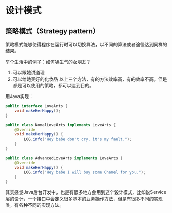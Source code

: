 # 设计模式
## 策略模式（Strategy pattern）
策略模式能够使得程序在运行时可以切换算法，以不同的算法或者途径达到同样的结果。

举个生活中的例子：如何哄生气的女朋友？
1. 可以跟她讲道理
2. 可以给她买好的化妆品
以上三个方法，有的方法效率高，有的效率不高。但是都是可以使用的策略，都可以达到目的。

用Java实现：

```java
public interface LoveArts {
    void makeHerHappy();
}

public class NomalLoveArts implements LoveArts {
    @Override
    void makeHerHappy() {
        LOG.info("Hey babe don't cry, it's my fault.");
    }
}

public class AdvancedLoveArts implements LoveArts {
    @Override
    void makeHerHappy() {
        LOG.info("Hey babe I will buy some Chanel for you.");
    }
}
```
其实感觉Java后台开发中，也是有很多地方会用到这个设计模式，比如说Service层的设计，一个接口中会定义很多基本的业务操作方法，但是有很多不同的实现类，有各种不同的实现方法。

